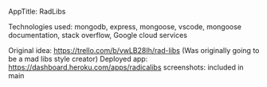 AppTitle: RadLibs

Technologies used: mongodb, express, mongoose, vscode, mongoose documentation, stack overflow, Google cloud services

Original idea: https://trello.com/b/vwLB28Ih/rad-libs    (Was originally going to be a mad libs style creator)
Deployed app: https://dashboard.heroku.com/apps/radicalibs
screenshots: included in main
